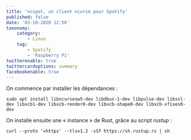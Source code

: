 ```yaml
---
title: 'ncspot, un client ncurse pour Spotify'
published: false
date: '03-10-2020 12:56'
taxonomy:
    category:
        - Linux
    tag:
        - Spotify
        - 'Raspberry Pi'
twitterenable: true
twittercardoptions: summary
facebookenable: true
---
```


On commence par installer les dépendances&nbsp;:

```shell
sudo apt install libncursesw5-dev libdbus-1-dev libpulse-dev libssl-dev libxcb1-dev libxcb-render0-dev libxcb-shape0-dev libxcb-xfixes0-dev
```

On installe ensuite une « instance » de Rust, grâce au script _rustup_&nbsp;:

```shell
curl --proto '=https' --tlsv1.2 -sSf https://sh.rustup.rs | sh
```